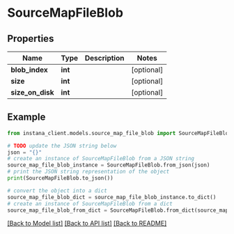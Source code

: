 # SourceMapFileBlob


## Properties

Name | Type | Description | Notes
------------ | ------------- | ------------- | -------------
**blob_index** | **int** |  | [optional] 
**size** | **int** |  | [optional] 
**size_on_disk** | **int** |  | [optional] 

## Example

```python
from instana_client.models.source_map_file_blob import SourceMapFileBlob

# TODO update the JSON string below
json = "{}"
# create an instance of SourceMapFileBlob from a JSON string
source_map_file_blob_instance = SourceMapFileBlob.from_json(json)
# print the JSON string representation of the object
print(SourceMapFileBlob.to_json())

# convert the object into a dict
source_map_file_blob_dict = source_map_file_blob_instance.to_dict()
# create an instance of SourceMapFileBlob from a dict
source_map_file_blob_from_dict = SourceMapFileBlob.from_dict(source_map_file_blob_dict)
```
[[Back to Model list]](../README.md#documentation-for-models) [[Back to API list]](../README.md#documentation-for-api-endpoints) [[Back to README]](../README.md)


